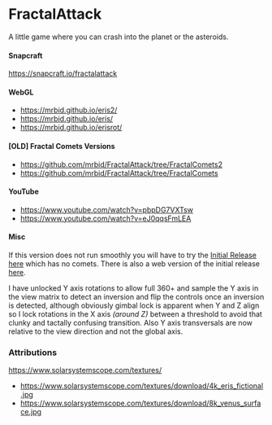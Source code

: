 # FractalAttack
A little game where you can crash into the planet or the asteroids.

#### Snapcraft
https://snapcraft.io/fractalattack

#### WebGL
- https://mrbid.github.io/eris2/
- https://mrbid.github.io/eris/
- https://mrbid.github.io/erisrot/

#### [OLD] Fractal Comets Versions
- https://github.com/mrbid/FractalAttack/tree/FractalComets2
- https://github.com/mrbid/FractalAttack/tree/FractalComets

#### YouTube
- https://www.youtube.com/watch?v=pbpDG7VXTsw
- https://www.youtube.com/watch?v=eJ0qqsFmLEA

#### Misc
If this version does not run smoothly you will have to try the [Initial Release here](https://github.com/mrbid/FractalAttack/tree/InitialRelease) which has no comets. There is also a web version of the initial release [here](https://mrbid.github.io/eris/).

I have unlocked Y axis rotations to allow full 360+ and sample the Y axis in the view matrix to detect an inversion and flip the controls once an inversion is detected, although obviously gimbal lock is apparent when Y and Z align so I lock rotations in the X axis *(around Z)* between a threshold to avoid that clunky and tactally confusing transition. Also Y axis transversals are now relative to the view direction and not the global axis.

### Attributions
https://www.solarsystemscope.com/textures/
- https://www.solarsystemscope.com/textures/download/4k_eris_fictional.jpg
- https://www.solarsystemscope.com/textures/download/8k_venus_surface.jpg
